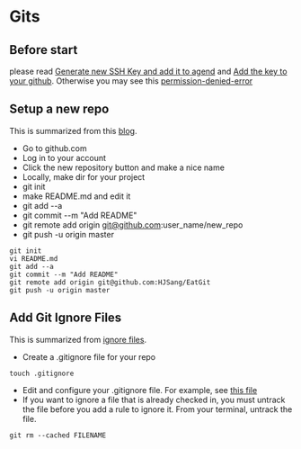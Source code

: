 # Gits
## Before start
 please read [Generate new SSH Key and add it to agend](https://help.github.com/en/github/authenticating-to-github/generating-a-new-ssh-key-and-adding-it-to-the-ssh-agent) and [Add the key to your github](https://help.github.com/en/github/authenticating-to-github/adding-a-new-ssh-key-to-your-github-account). Otherwise you may see this [permission-denied-error](https://stackoverflow.com/questions/12940626/github-error-message-permission-denied-publickey)

## Setup a new repo
This is summarized from this [blog](https://kbroman.org/github_tutorial/pages/init.html).
* Go to github.com
* Log in to your account 
* Click the new repository button and make a nice name
* Locally, make dir for your project 
* git init
* make README.md and edit it
* git add --a
* git commit --m "Add README"
* git remote add origin git@github.com:user_name/new_repo
* git push -u origin master
```git
git init
vi README.md
git add --a
git commit --m "Add README"
git remote add origin git@github.com:HJSang/EatGit
git push -u origin master
```
## Add Git Ignore Files
This is summarized from [ignore files](https://help.github.com/en/github/using-git/ignoring-files).
* Create a .gitignore file for your repo
```
touch .gitignore
```
* Edit and configure your .gitignore file. For example, see [this file](https://gist.github.com/octocat/9257657)
* If you want to ignore a file that is already checked in, you must untrack the file before you add a rule to ignore it. From your terminal, untrack the file.
```git
git rm --cached FILENAME
```
